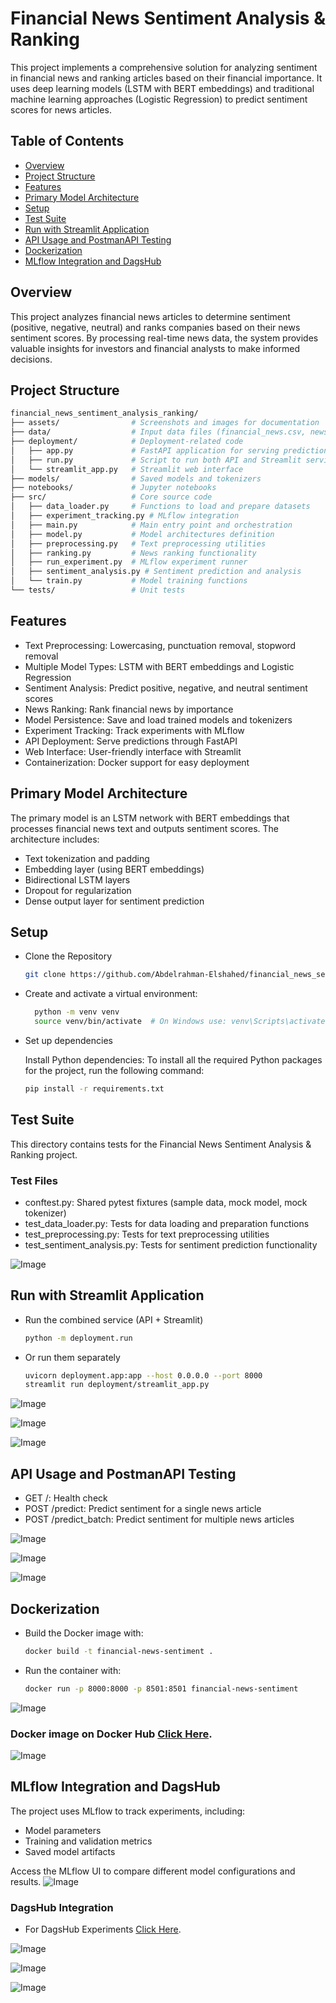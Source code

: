 # Financial News Sentiment Analysis & Ranking

This project implements a comprehensive solution for analyzing sentiment in financial news and ranking articles based on their financial importance. It uses deep learning models (LSTM with BERT embeddings) and traditional machine learning approaches (Logistic Regression) to predict sentiment scores for news articles.



## Table of Contents

  - [Overview](#overview)
  - [Project Structure](#project-structure)
  - [Features](#features)
  - [Primary Model Architecture](#primary-model-architecture)
  - [Setup](#setup)
  - [Test Suite](#test-suite)
  - [Run with Streamlit Application](#run-with-streamlit-application)
  - [API Usage and PostmanAPI Testing](#api-usage-and-postmanapi-testing)
  - [Dockerization](#dockerization)
  - [MLflow Integration and DagsHub](#mlflow-integration-and-dagshub)


## Overview

This project analyzes financial news articles to determine sentiment (positive, negative, neutral) and ranks companies based on their news sentiment scores. By processing real-time news data, the system provides valuable insights for investors and financial analysts to make informed decisions.




## Project Structure
```bash
financial_news_sentiment_analysis_ranking/
├── assets/                # Screenshots and images for documentation
├── data/                  # Input data files (financial_news.csv, news.csv)
├── deployment/            # Deployment-related code
│   ├── app.py             # FastAPI application for serving predictions
│   ├── run.py             # Script to run both API and Streamlit services
│   └── streamlit_app.py   # Streamlit web interface
├── models/                # Saved models and tokenizers
├── notebooks/             # Jupyter notebooks
├── src/                   # Core source code
│   ├── data_loader.py     # Functions to load and prepare datasets
│   ├── experiment_tracking.py # MLflow integration
│   ├── main.py            # Main entry point and orchestration
│   ├── model.py           # Model architectures definition
│   ├── preprocessing.py   # Text preprocessing utilities
│   ├── ranking.py         # News ranking functionality
│   ├── run_experiment.py  # MLflow experiment runner
│   ├── sentiment_analysis.py # Sentiment prediction and analysis
│   └── train.py           # Model training functions
└── tests/                 # Unit tests
   ```



## Features

- Text Preprocessing: Lowercasing, punctuation removal, stopword removal
- Multiple Model Types: LSTM with BERT embeddings and Logistic Regression
- Sentiment Analysis: Predict positive, negative, and neutral sentiment scores
- News Ranking: Rank financial news by importance
- Model Persistence: Save and load trained models and tokenizers
- Experiment Tracking: Track experiments with MLflow
- API Deployment: Serve predictions through FastAPI
- Web Interface: User-friendly interface with Streamlit
- Containerization: Docker support for easy deployment



## Primary Model Architecture

The primary model is an LSTM network with BERT embeddings that processes financial news text and outputs sentiment scores. The architecture includes:

- Text tokenization and padding
- Embedding layer (using BERT embeddings)
- Bidirectional LSTM layers
- Dropout for regularization
- Dense output layer for sentiment prediction





## Setup

- Clone the Repository

   ```bash
   git clone https://github.com/Abdelrahman-Elshahed/financial_news_sentiment_analysis_ranking.git
   ```
- Create and activate a virtual environment:
  ```bash
    python -m venv venv
    source venv/bin/activate  # On Windows use: venv\Scripts\activate
  ```
- Set up dependencies

  Install Python dependencies:
  To install all the required Python packages for the project, run the following command:
  ```bash
  pip install -r requirements.txt
  ```




## Test Suite 


This directory contains tests for the Financial News Sentiment Analysis & Ranking project.

  ### Test Files
- conftest.py: Shared pytest fixtures (sample data, mock model, mock tokenizer)
- test_data_loader.py: Tests for data loading and preparation functions
- test_preprocessing.py: Tests for text preprocessing utilities
- test_sentiment_analysis.py: Tests for sentiment prediction functionality


![Image](https://github.com/user-attachments/assets/376a8e03-7c93-4c6c-a1de-5e269e8176eb)




## Run with Streamlit Application

   - Run the combined service (API + Streamlit)
     ```bash
     python -m deployment.run
     ```
  - Or run them separately
       ```bash
    uvicorn deployment.app:app --host 0.0.0.0 --port 8000
    streamlit run deployment/streamlit_app.py
     ```

![Image](https://github.com/user-attachments/assets/becabe10-2360-41d6-ab03-44d69075fb1d)

![Image](https://github.com/user-attachments/assets/79e079b8-0883-40e0-85a9-33ced0c259e9)

![Image](https://github.com/user-attachments/assets/7567ff61-a648-4b3e-93e0-8ec11984a7a1)


## API Usage and PostmanAPI Testing

- GET /: Health check
- POST /predict: Predict sentiment for a single news article
- POST /predict_batch: Predict sentiment for multiple news articles

![Image](https://github.com/user-attachments/assets/54a48005-6667-41ad-9573-d1b1c9a724c2)

![Image](https://github.com/user-attachments/assets/4ff47b44-c27b-40fd-8741-215a84ea02e5)

![Image](https://github.com/user-attachments/assets/29558702-701a-458e-b043-e0a991d41952)




## Dockerization

   - Build the Docker image with:
     ```bash
     docker build -t financial-news-sentiment .
     ```
   - Run the container with:
     ```bash
     docker run -p 8000:8000 -p 8501:8501 financial-news-sentiment
     ```
  ![Image](https://github.com/user-attachments/assets/9f83c872-97ee-4927-920f-f92ecd06f65c)

  
  ### Docker image on Docker Hub [Click Here](https://hub.docker.com/repository/docker/bodaaa/financial-news-sentiment/general).
  
  ![Image](https://github.com/user-attachments/assets/d9be4a43-ca71-4fb6-81a0-d7b85c3cd664)

## MLflow Integration and DagsHub

The project uses MLflow to track experiments, including:

- Model parameters
- Training and validation metrics
- Saved model artifacts
  
Access the MLflow UI to compare different model configurations and results.
![Image](https://github.com/user-attachments/assets/5085c2fb-0cc7-4915-8423-c7d8684cd0e4)


### DagsHub Integration
- For DagsHub Experiments [Click Here](https://dagshub.com/Abdelrahman-Elshahed/news-sentiment-analysis/experiments).

![Image](https://github.com/user-attachments/assets/f6d7d2ee-4ea9-48bf-8689-f2829e33f73a)

![Image](https://github.com/user-attachments/assets/71bb51e6-74f7-43bf-80b1-17490f3e3b47)

![Image](https://github.com/user-attachments/assets/ed4768c8-0ab6-486d-a429-f5f192cd49b1)
